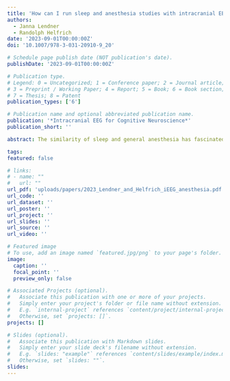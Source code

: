```yaml
---
title: 'How can I run sleep and anesthesia studies with intracranial EEG?'
authors:
  - Janna Lendner
  - Randolph Helfrich
date: '2023-09-01T00:00:00Z'
doi: '10.1007/978-3-031-20910-9_20'

# Schedule page publish date (NOT publication's date).
publishDate: '2023-09-01T00:00:00Z'

# Publication type.
# Legend: 0 = Uncategorized; 1 = Conference paper; 2 = Journal article;
# 3 = Preprint / Working Paper; 4 = Report; 5 = Book; 6 = Book section;
# 7 = Thesis; 8 = Patent
publication_types: ['6']

# Publication name and optional abbreviated publication name.
publication: '*Intracranial EEG for Cognitive Neuroscience*'
publication_short: ''

abstract: The similarity of sleep and general anesthesia has fascinated scientists for a long time. At first glance, both states are characterized by similar behavioral correlates, namely decreased responsiveness, arousal, and movement. Previously, non-invasive scalp electroencephalographic (EEG) recordings demonstrated highly comparable spectral signatures of both states, such as the ubiquitous presence of slow waves or delta oscillations. More recently, intracranial recordings in humans provided a more fine-grained perspective and revealed that sleep and anesthesia reflect highly distinct entities. Here, we outline how intracranial sleep and anesthesia recordings can be embedded into the clinical routine. We discuss caveats and shortcomings that need to be considered, especially in the context of epilepsy as the underlying neurological disorder. Subsequently, we provide a practical road map to obtain state-specific neural recordings and discuss technical prerequisites as well as important analytical considerations. Finally, we summarize how intracranial recordings extend our understanding about the mechanism-of-action of anesthetic drugs at the network level and to which extent these signatures overlap with physiologic sleep networks. Collectively, here we review how intracranial recordings in humans can be leveraged to gain important insights into sleep physiology and the neural correlates of (un-)consciousness.

tags:
featured: false

# links:
# - name: ""
#   url: ""
url_pdf: 'uploads/papers/2023_Lendner_and_Helfrich_iEEG_anesthesia.pdf'
url_code: ''
url_dataset: ''
url_poster: ''
url_project: ''
url_slides: ''
url_source: ''
url_video: ''

# Featured image
# To use, add an image named `featured.jpg/png` to your page's folder.
image:
  caption: ''
  focal_point: ''
  preview_only: false

# Associated Projects (optional).
#   Associate this publication with one or more of your projects.
#   Simply enter your project's folder or file name without extension.
#   E.g. `internal-project` references `content/project/internal-project/index.md`.
#   Otherwise, set `projects: []`.
projects: []

# Slides (optional).
#   Associate this publication with Markdown slides.
#   Simply enter your slide deck's filename without extension.
#   E.g. `slides: "example"` references `content/slides/example/index.md`.
#   Otherwise, set `slides: ""`.
slides:
---
```

